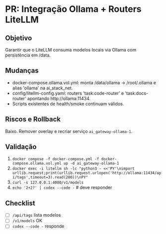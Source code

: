 # PR: Integração Ollama + Routers LiteLLM

## Objetivo
Garantir que o LiteLLM consuma modelos locais via Ollama com persistência em /data.

## Mudanças
- docker-compose.ollama.vol.yml: monta /data/ollama -> /root/.ollama e alias 'ollama' na ai_stack_net.
- config/litellm-config.yaml: routers 'task:code-router' e 'task:docs-router' apontando http://ollama:11434.
- Scripts existentes de health/smoke continuam válidos.

## Riscos e Rollback
Baixo. Remover overlay e recriar serviço `ai_gateway-ollama-1`.

## Validação
1. `docker compose -f docker-compose.yml -f docker-compose.ollama.vol.yml up -d ai_gateway-ollama-1`
2. `docker exec -i litellm sh -lc "python3 - <<'PY'\nimport urllib.request;print(urllib.request.urlopen('http://ollama:11434/api/tags',timeout=3).read(200))\nPY"`
3. `curl -s 127.0.0.1:4000/v1/models`
4. `echo '2+2?' | codex --code -`  # deve responder

## Checklist
- [ ] `/api/tags` lista modelos
- [ ] `/v1/models` OK
- [ ] `codex --code -` responde
